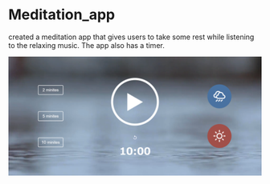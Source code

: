 # Meditation_app

created a meditation app that gives users to take some rest while listening to the relaxing music. The app also has a timer.

![image of meditating app](https://github.com/Renkon117/image/blob/master/screencapture-meditating-max-app-herokuapp-2019-06-08-10_58_52.png)
